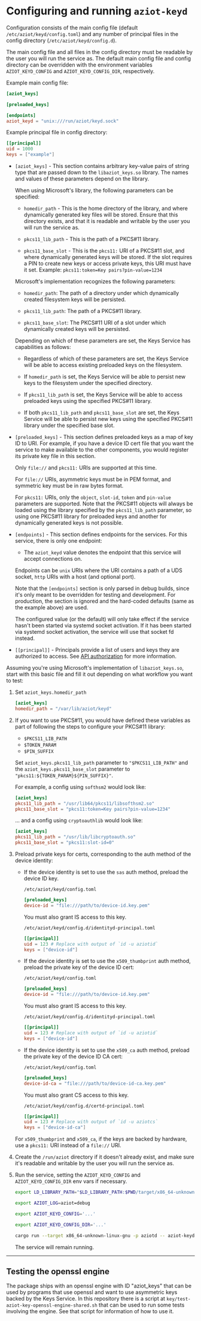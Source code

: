 # Configuring and running `aziot-keyd`

Configuration consists of the main config file (default `/etc/aziot/keyd/config.toml`) and any number of principal files in the config directory (`/etc/aziot/keyd/config.d`).

The main config file and all files in the config directory must be readable by the user you will run the service as. The default main config file and config directory can be overridden with the environment variables `AZIOT_KEYD_CONFIG` and `AZIOT_KEYD_CONFIG_DIR`, respectively.

Example main config file:

```toml
[aziot_keys]

[preloaded_keys]

[endpoints]
aziot_keyd = "unix:///run/aziot/keyd.sock"
```

Example principal file in config directory:

```toml
[[principal]]
uid = 1000
keys = ["example"]
```

- `[aziot_keys]` - This section contains arbitrary key-value pairs of string type that are passed down to the `libaziot_keys.so` library. The names and values of these parameters depend on the library.

    When using Microsoft's library, the following parameters can be specified:

    - `homedir_path` - This is the home directory of the library, and where dynamically generated key files will be stored. Ensure that this directory exists, and that it is readable and writable by the user you will run the service as.

    - `pkcs11_lib_path` - This is the path of a PKCS#11 library.

    - `pkcs11_base_slot` - This is the `pkcs11:` URI of a PKCS#11 slot, and where dynamically generated keys will be stored. If the slot requires a PIN to create new keys or access private keys, this URI must have it set. Example: `pkcs11:token=Key pairs?pin-value=1234`

    Microsoft's implementation recognizes the following parameters:

    - `homedir_path`: The path of a directory under which dynamically created filesystem keys will be persisted.

    - `pkcs11_lib_path`: The path of a PKCS#11 library.

    - `pkcs11_base_slot`: The PKCS#11 URI of a slot under which dynamically created keys will be persisted.

    Depending on which of these parameters are set, the Keys Service has capabilities as follows:

    - Regardless of which of these parameters are set, the Keys Service will be able to access existing preloaded keys on the filesystem.

    - If `homedir_path` is set, the Keys Service will be able to persist new keys to the filesystem under the specified directory.

    - If `pkcs11_lib_path` is set, the Keys Service will be able to access preloaded keys using the specified PKCS#11 library.

    - If both `pkcs11_lib_path` and `pkcs11_base_slot` are set, the Keys Service will be able to persist new keys using the specified PKCS#11 library under the specified base slot.

- `[preloaded_keys]` - This section defines preloaded keys as a map of key ID to URI. For example, if you have a device ID cert file that you want the service to make available to the other components, you would register its private key file in this section.

    Only `file://` and `pkcs11:` URIs are supported at this time.

    For `file://` URIs, asymmetric keys must be in PEM format, and symmetric key must be in raw bytes format.

    For `pkcs11:` URIs, only the `object`, `slot-id`, `token` and `pin-value` parameters are supported. Note that the PKCS#11 objects will always be loaded using the library specified by the `pkcs11_lib_path` parameter, so using one PKCS#11 library for preloaded keys and another for dynamically generated keys is not possible.

- `[endpoints]` - This section defines endpoints for the services. For this service, there is only one endpoint:

    - The `aziot_keyd` value denotes the endpoint that this service will accept connections on.

    Endpoints can be `unix` URIs where the URI contains a path of a UDS socket, `http` URIs with a host (and optional port).

    Note that the `[endpoints]` section is only parsed in debug builds, since it's only meant to be overridden for testing and development. For production, the section is ignored and the hard-coded defaults (same as the example above) are used.

    The configured value (or the default) will only take effect if the service hasn't been started via systemd socket activation. If it has been started via systemd socket activation, the service will use that socket fd instead.

- `[[principal]]` - Principals provide a list of users and keys they are authorized to access. See [API authorization](../../docs/api/keys-service.md#api-authentication) for more information.

Assuming you're using Microsoft's implementation of `libaziot_keys.so`, start with this basic file and fill it out depending on what workflow you want to test:

1. Set `aziot_keys.homedir_path`

    ```toml
    [aziot_keys]
    homedir_path = "/var/lib/aziot/keyd"
    ```

1. If you want to use PKCS#11, you would have defined these variables as part of following the steps to configure your PKCS#11 library:

    - `$PKCS11_LIB_PATH`
    - `$TOKEN_PARAM`
    - `$PIN_SUFFIX`

    Set `aziot_keys.pkcs11_lib_path` parameter to `"$PKCS11_LIB_PATH"` and the `aziot_keys.pkcs11_base_slot` parameter to `"pkcs11:${TOKEN_PARAM}${PIN_SUFFIX}"`.

    For example, a config using `softhsm2` would look like:

    ```toml
    [aziot_keys]
    pkcs11_lib_path = "/usr/lib64/pkcs11/libsofthsm2.so"
    pkcs11_base_slot = "pkcs11:token=Key pairs?pin-value=1234"
    ```

    ... and a config using `cryptoauthlib` would look like:

    ```toml
    [aziot_keys]
    pkcs11_lib_path = "/usr/lib/libcryptoauth.so"
    pkcs11_base_slot = "pkcs11:slot-id=0"
    ```

1. Preload private keys for certs, corresponding to the auth method of the device identity:

    - If the device identity is set to use the `sas` auth method, preload the device ID key.

        `/etc/aziot/keyd/config.toml`

        ```toml
        [preloaded_keys]
        device-id = "file:///path/to/device-id.key.pem"
        ```

        You must also grant IS access to this key.

        `/etc/aziot/keyd/config.d/identityd-principal.toml`

        ```toml
        [[principal]]
        uid = 123 # Replace with output of `id -u aziotid`
        keys = ["device-id"]
        ```

    - If the device identity is set to use the `x509_thumbprint` auth method, preload the private key of the device ID cert:

        `/etc/aziot/keyd/config.toml`

        ```toml
        [preloaded_keys]
        device-id = "file:///path/to/device-id.key.pem"
        ```

        You must also grant IS access to this key.

        `/etc/aziot/keyd/config.d/identityd-principal.toml`

        ```toml
        [[principal]]
        uid = 123 # Replace with output of `id -u aziotid`
        keys = ["device-id"]
        ```

    - If the device identity is set to use the `x509_ca` auth method, preload the private key of the device ID CA cert:

        `/etc/aziot/keyd/config.toml`

        ```toml
        [preloaded_keys]
        device-id-ca = "file:///path/to/device-id-ca.key.pem"
        ```

        You must also grant CS access to this key.

        `/etc/aziot/keyd/config.d/certd-principal.toml`

        ```toml
        [[principal]]
        uid = 123 # Replace with output of `id -u aziotcs`
        keys = ["device-id-ca"]
        ```

    For `x509_thumbprint` and `x509_ca`, if the keys are backed by hardware, use a `pkcs11:` URI instead of a `file://` URI.

1. Create the `/run/aziot` directory if it doesn't already exist, and make sure it's readable and writable by the user you will run the service as.

1. Run the service, setting the `AZIOT_KEYD_CONFIG` and `AZIOT_KEYD_CONFIG_DIR` env vars if necessary.

    ```sh
    export LD_LIBRARY_PATH="$LD_LIBRARY_PATH:$PWD/target/x86_64-unknown-linux-gnu/debug"

    export AZIOT_LOG=aziot=debug

    export AZIOT_KEYD_CONFIG='...'

    export AZIOT_KEYD_CONFIG_DIR='...'

    cargo run --target x86_64-unknown-linux-gnu -p aziotd -- aziot-keyd
    ```

    The service will remain running.


---


## Testing the openssl engine

The package ships with an openssl engine with ID "aziot_keys" that can be used by programs that use openssl and want to use asymmetric keys backed by the Keys Service. In this repository there is a script at `key/test-aziot-key-openssl-engine-shared.sh` that can be used to run some tests involving the engine. See that script for information of how to use it.
